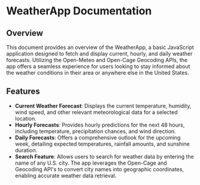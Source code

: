 # WeatherApp Documentation

## Overview

This document provides an overview of the WeatherApp, a basic JavaScript application designed to fetch and display current, hourly, and daily weather forecasts. Utilizing the Open-Meteo and Open-Cage Geocoding APIs, the app offers a seamless experience for users looking to stay informed about the weather conditions in their area or anywhere else in the United States.

## Features

- **Current Weather Forecast**: Displays the current temperature, humidity, wind speed, and other relevant meteorological data for a selected location.
- **Hourly Forecasts**: Provides hourly predictions for the next 48 hours, including temperature, precipitation chances, and wind direction.
- **Daily Forecasts**: Offers a comprehensive outlook for the upcoming week, detailing expected temperatures, rainfall amounts, and sunshine duration.
- **Search Feature**: Allows users to search for weather data by entering the name of any U.S. city. The app leverages the Open-Cage and Geocoding API's to convert city names into geographic coordinates, enabling accurate weather data retrieval.
